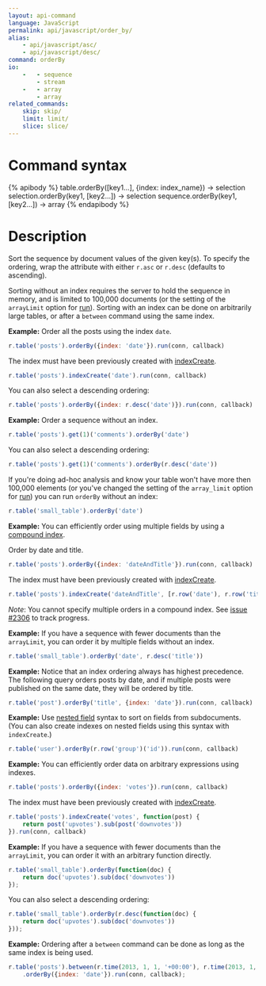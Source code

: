 ```yaml
---
layout: api-command
language: JavaScript
permalink: api/javascript/order_by/
alias:
    - api/javascript/asc/
    - api/javascript/desc/
command: orderBy
io:
    -   - sequence
        - stream
    -   - array
        - array
related_commands:
    skip: skip/
    limit: limit/
    slice: slice/
---
```


# Command syntax #

{% apibody %}
table.orderBy([key1...], {index: index_name}) &rarr; selection<stream>
selection.orderBy(key1, [key2...]) &rarr; selection<array>
sequence.orderBy(key1, [key2...]) &rarr; array
{% endapibody %}

# Description #

Sort the sequence by document values of the given key(s). To specify
the ordering, wrap the attribute with either `r.asc` or `r.desc`
(defaults to ascending).

Sorting without an index requires the server to hold the sequence in
memory, and is limited to 100,000 documents (or the setting of the `arrayLimit` option for [run](/api/javascript/run)). Sorting with an index can
be done on arbitrarily large tables, or after a `between` command
using the same index.

__Example:__ Order all the posts using the index `date`.   

```js
r.table('posts').orderBy({index: 'date'}).run(conn, callback)
```

The index must have been previously created with [indexCreate](/api/javascript/index_create/).

```js
r.table('posts').indexCreate('date').run(conn, callback)
```

You can also select a descending ordering:

```js
r.table('posts').orderBy({index: r.desc('date')}).run(conn, callback)
```

__Example:__ Order a sequence without an index.

```js
r.table('posts').get(1)('comments').orderBy('date')
```

You can also select a descending ordering:

```js
r.table('posts').get(1)('comments').orderBy(r.desc('date'))
```

If you're doing ad-hoc analysis and know your table won't have more then 100,000
elements (or you've changed the setting of the `array_limit` option for [run](/api/javascript/run)) you can run `orderBy` without an index:

```js
r.table('small_table').orderBy('date')
```

__Example:__ You can efficiently order using multiple fields by using a
[compound index](http://www.rethinkdb.com/docs/secondary-indexes/javascript/).

Order by date and title.

```js
r.table('posts').orderBy({index: 'dateAndTitle'}).run(conn, callback)
```

The index must have been previously created with [indexCreate](/api/javascript/index_create/).

```js
r.table('posts').indexCreate('dateAndTitle', [r.row('date'), r.row('title')]).run(conn, callback)
```

_Note_: You cannot specify multiple orders in a compound index. See [issue #2306](https://github.com/rethinkdb/rethinkdb/issues/2306)
to track progress.

__Example:__ If you have a sequence with fewer documents than the `arrayLimit`, you can order it
by multiple fields without an index.

```js
r.table('small_table').orderBy('date', r.desc('title'))
```

__Example:__ Notice that an index ordering always has highest
precedence. The following query orders posts by date, and if multiple
posts were published on the same date, they will be ordered by title.

```js
r.table('post').orderBy('title', {index: 'date'}).run(conn, callback)
```

__Example:__ Use [nested field](/docs/cookbook/javascript/#filtering-based-on-nested-fields) syntax to sort on fields from subdocuments. (You can also create indexes on nested fields using this syntax with `indexCreate`.)

```js
r.table('user').orderBy(r.row('group')('id')).run(conn, callback)
```

__Example:__ You can efficiently order data on arbitrary expressions using indexes.

```js
r.table('posts').orderBy({index: 'votes'}).run(conn, callback)
```

The index must have been previously created with [indexCreate](/api/javascript/index_create/).

```js
r.table('posts').indexCreate('votes', function(post) {
    return post('upvotes').sub(post('downvotes'))
}).run(conn, callback)
```

__Example:__ If you have a sequence with fewer documents than the `arrayLimit`, you can order it with an arbitrary function directly.

```js
r.table('small_table').orderBy(function(doc) {
    return doc('upvotes').sub(doc('downvotes'))
});
```

You can also select a descending ordering:

```js
r.table('small_table').orderBy(r.desc(function(doc) {
    return doc('upvotes').sub(doc('downvotes'))
}));
```

__Example:__ Ordering after a `between` command can be done as long as the same index is being used.

```js
r.table('posts').between(r.time(2013, 1, 1, '+00:00'), r.time(2013, 1, 1, '+00:00'), {index: 'date'})
    .orderBy({index: 'date'}).run(conn, callback);
```

